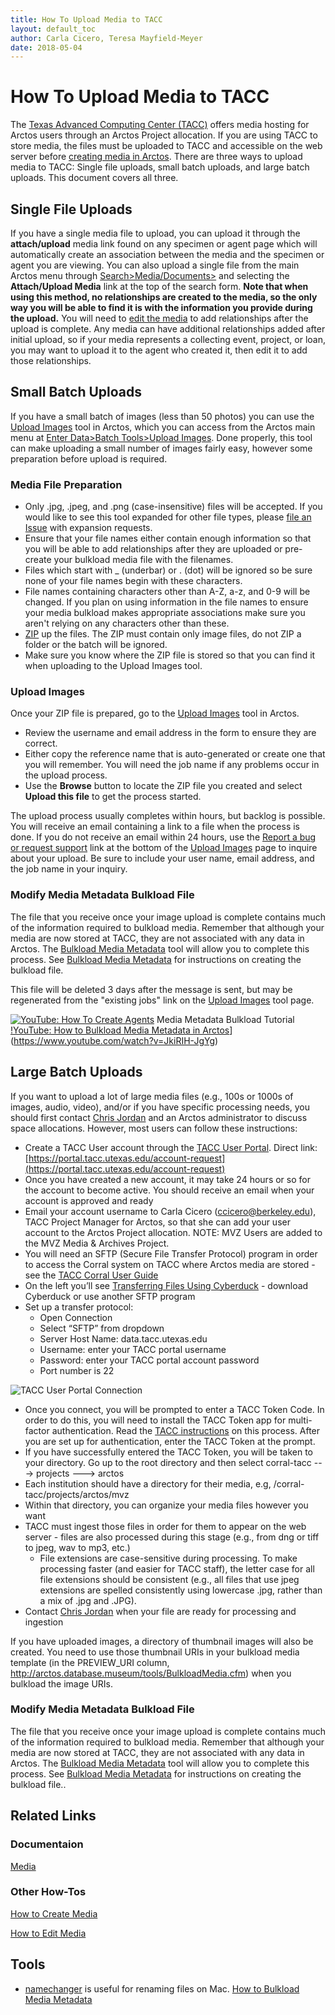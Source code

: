 ```yaml
---
title: How To Upload Media to TACC
layout: default_toc
author: Carla Cicero, Teresa Mayfield-Meyer
date: 2018-05-04
---
```


# How To Upload Media to TACC

The [Texas Advanced Computing Center (TACC)](https://www.tacc.utexas.edu/) offers media hosting for Arctos users through an Arctos Project allocation. If you are using TACC to store media, the files must be uploaded to TACC and accessible on the web server before [creating media in Arctos](/how_to/How-to-Create-Media-Images.html). There are three ways to upload media to TACC: Single file uploads, small batch uploads, and large batch uploads. This document covers all three.

## Single File Uploads
If you have a single media file to upload, you can upload it through the **attach/upload** media link found on any specimen or agent page which will automatically create an association between the media and the specimen or agent you are viewing. You can also upload a single file from the main Arctos menu through [Search>Media/Documents>](http://arctos.database.museum/MediaSearch.cfm) and selecting the **Attach/Upload Media** link at the top of the search form. **Note that when using this method, no relationships are created to the media, so the only way you will be able to find it is with the information you provide during the upload.** You will need to [edit the media](/how_to/How-to-Edit-Media) to add relationships after the upload is complete. Any media can have additional relationships added after initial upload, so if your media represents a collecting event, project, or loan, you may want to upload it to the agent who created it, then edit it to add those relationships.

## Small Batch Uploads
If you have a small batch of images (less than 50 photos) you can use the [Upload Images](http://arctos.database.museum/tools/uploadMedia.cfm) tool in Arctos, which you can access from the Arctos main menu at [Enter Data>Batch Tools>Upload Images](http://arctos.database.museum/tools/uploadMedia.cfm). Done properly, this tool can make uploading a small number of images fairly easy, however some preparation before upload is required.

### Media File Preparation
  * Only .jpg, .jpeg, and .png (case-insensitive) files will be accepted. If you would like to see this tool expanded for other file types, please [file an Issue](/blob/gh-pages/_how_to/How-to-Use-Issues-in-Arctos/how-to-file-an-issue) with expansion requests.
  * Ensure that your file names either contain enough information so that you will be able to add relationships after they are uploaded or pre-create your bulkload media file with the filenames.
  * Files which start with _ (underbar) or . (dot) will be ignored so be sure none of your file names begin with these characters.
  * File names containing characters other than A-Z, a-z, and 0-9 will be changed. If you plan on using information in the file names to ensure your media bulkload makes appropriate associations make sure you aren't relying on any characters other than these.
  * [ZIP](https://support.microsoft.com/en-us/help/14200/windows-compress-uncompress-zip-files) up the files. The ZIP must contain only image files, do not ZIP a folder or the batch will be ignored.
  * Make sure you know where the ZIP file is stored so that you can find it when uploading to the Upload Images tool.

### Upload Images
Once your ZIP file is prepared, go to the [Upload Images](http://arctos.database.museum/tools/uploadMedia.cfm) tool in Arctos.

  * Review the username and email address in the form to ensure they are correct.
  * Either copy the reference name that is auto-generated or create one that you will remember. You will need the job name if any problems occur in the upload process.
  * Use the **Browse** button to locate the ZIP file you created and select **Upload this file** to get the process started.

The upload process usually completes within hours, but backlog is possible.  You will receive an email containing a link to a file when the process is done. If you do not receive an email within 24 hours, use the  [Report a bug or request support](http://arctos.database.museum/contact.cfm?ref=/tools/uploadMedia.cfm) link at the bottom of the [Upload Images](http://arctos.database.museum/tools/uploadMedia.cfm) page to inquire about your upload. Be sure to include your user name, email address, and the job name in your inquiry.

### Modify Media Metadata Bulkload File

The file that you receive once your image upload is complete contains much of the information required to bulkload media.  Remember that although your media are now stored at TACC, they are not associated with any data in Arctos. The [Bulkload Media Metadata](http://arctos.database.museum/tools/BulkloadMedia.cfm) tool will allow you to complete this process. See [Bulkload Media Metadata](/how_to/How-to-Bulkload-Media-Metadata) for instructions on creating the bulkload file.

This file will be deleted 3 days after the message is sent, but may be regenerated from the "existing jobs" link on the [Upload Images](http://arctos.database.museum/tools/uploadMedia.cfm) tool page. 

[![YouTube: How To Create Agents](https://img.youtube.com/vi/s3Rxk2LhY9E/0.jpg)](https://www.youtube.com/watch?v=s3Rxk2LhY9E)
Media Metadata Bulkload Tutorial
[!YouTube: How to Bulkload Media Metadata in Arctos](https://i9.ytimg.com/vi/JkiRIH-JgYg/mq2.jpg?sqp=CPb5p_EF&rs=AOn4CLDXNJizQ4dIml0cRIwFts7fEgtVFQ)](https://www.youtube.com/watch?v=JkiRIH-JgYg)

## Large Batch Uploads
If you want to upload a lot of large media files (e.g., 100s or 1000s of images, audio, video), and/or if you have specific processing needs, you should first contact [Chris Jordan](https://www.tacc.utexas.edu/about/directory/chris-jordan) and an Arctos administrator to discuss space allocations. However, most users can follow these instructions:

* Create a TACC User account through the [TACC User Portal](http://portal.tacc.utexas.edu). Direct link: [https://portal.tacc.utexas.edu/account-request](https://portal.tacc.utexas.edu/account-request)
* Once you have created a new account, it may take 24 hours or so for the account to become active. You should receive an email when your account is approved and ready
* Email your account username to Carla Cicero ([ccicero@berkeley.edu](mailto:ccicero@berkeley.edu)), TACC Project Manager for Arctos, so that she can add your user account to the Arctos Project allocation. NOTE: MVZ Users are added to the MVZ Media & Archives Project.
* You will need an SFTP (Secure File Transfer Protocol) program in order to access the Corral system on TACC where Arctos media are stored - see the [TACC Corral User Guide](https://portal.tacc.utexas.edu/user-guides/corral)
 * On the left you’ll see [Transferring Files Using Cyberduck](https://portal.tacc.utexas.edu/user-guides/corral#cyberduck) - download Cyberduck or use another SFTP program
* Set up a transfer protocol:
    * Open Connection
    * Select “SFTP” from dropdown
    * Server Host Name:  data.tacc.utexas.edu
    * Username: enter your TACC portal username
    * Password: enter your TACC portal account password
    * Port number is 22

![TACC User Portal Connection](https://raw.githubusercontent.com/ArctosDB/documentation-wiki/gh-pages/tutorial_images/TACC_user_portal_connection.png)

* Once you connect, you will be prompted to enter a TACC Token Code. In order to do this, you will need to install the TACC Token app for multi-factor authentication. Read the [TACC instructions](https://portal.tacc.utexas.edu/tutorials/multifactor-authentication) on this process. After you are set up for authentication, enter the TACC Token at the prompt.
* If you have successfully entered the TACC Token, you will be taken to your directory. Go up to the root directory and then select corral-tacc ---> projects ---> arctos
* Each institution should have a directory for their media, e.g, /corral-tacc/projects/arctos/mvz
* Within that directory, you can organize your media files however you want
* TACC must ingest those files in order for them to appear on the web server - files are also processed during this stage (e.g., from dng or tiff to jpeg, wav to mp3, etc.)
    * File extensions are case-sensitive during processing. To make processing faster (and easier for TACC staff), the letter case for all file extensions should be consistent (e.g., all files that use jpeg extensions are spelled consistently using lowercase .jpg, rather than a mix of .jpg and .JPG).
 * Contact [Chris Jordan](https://www.tacc.utexas.edu/about/directory/chris-jordan) when your file are ready for processing and ingestion

If you have uploaded images, a directory of thumbnail images will also be created. You need to use those thumbnail URIs in your bulkload media template (in the PREVIEW_URI column, http://arctos.database.museum/tools/BulkloadMedia.cfm) when you bulkload the image URIs.

### Modify Media Metadata Bulkload File

The file that you receive once your image upload is complete contains much of the information required to bulkload media.  Remember that although your media are now stored at TACC, they are not associated with any data in Arctos. The [Bulkload Media Metadata](http://arctos.database.museum/tools/BulkloadMedia.cfm) tool will allow you to complete this process. See [Bulkload Media Metadata](/how_to/How-to-Bulkload-Media-Metadata) for instructions on creating the bulkload file..

## Related Links
### Documentaion
[Media](documentation-wiki/documentation/media)

### Other How-Tos
[How to Create Media](/how_to/How-to-Create-Media-Images)

[How to Edit Media](/how_to/How-to-Edit-Media)

## Tools
* [namechanger](https://mrrsoftware.com/namechanger/) is useful for renaming files on Mac.
[How to Bulkload Media Metadata](/how_to/How-to-Bulkload-Media-Metadata)


